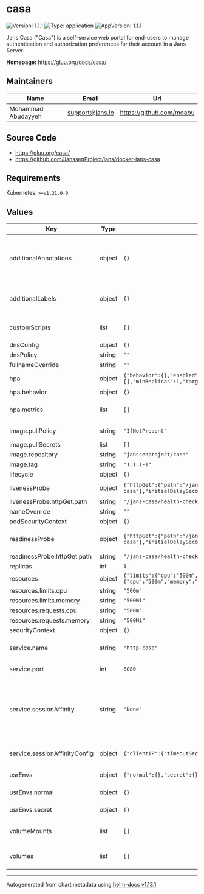 # casa

![Version: 1.1.1](https://img.shields.io/badge/Version-1.1.1-informational?style=flat-square) ![Type: application](https://img.shields.io/badge/Type-application-informational?style=flat-square) ![AppVersion: 1.1.1](https://img.shields.io/badge/AppVersion-1.1.1-informational?style=flat-square)

Jans Casa ("Casa") is a self-service web portal for end-users to manage authentication and authorization preferences for their account in a Jans Server.

**Homepage:** <https://gluu.org/docs/casa/>

## Maintainers

| Name | Email | Url |
| ---- | ------ | --- |
| Mohammad Abudayyeh | <support@jans.io> | <https://github.com/moabu> |

## Source Code

* <https://gluu.org/casa/>
* <https://github.com/JanssenProject/jans/docker-jans-casa>

## Requirements

Kubernetes: `>=v1.21.0-0`

## Values

| Key | Type | Default | Description |
|-----|------|---------|-------------|
| additionalAnnotations | object | `{}` | Additional annotations that will be added across all resources  in the format of {cert-manager.io/issuer: "letsencrypt-prod"}. key app is taken |
| additionalLabels | object | `{}` | Additional labels that will be added across all resources definitions in the format of {mylabel: "myapp"} |
| customScripts | list | `[]` | Add custom scripts that have been mounted to run before the entrypoint. |
| dnsConfig | object | `{}` | Add custom dns config |
| dnsPolicy | string | `""` | Add custom dns policy |
| fullnameOverride | string | `""` |  |
| hpa | object | `{"behavior":{},"enabled":true,"maxReplicas":10,"metrics":[],"minReplicas":1,"targetCPUUtilizationPercentage":50}` | Configure the HorizontalPodAutoscaler |
| hpa.behavior | object | `{}` | Scaling Policies |
| hpa.metrics | list | `[]` | metrics if targetCPUUtilizationPercentage is not set |
| image.pullPolicy | string | `"IfNotPresent"` | Image pullPolicy to use for deploying. |
| image.pullSecrets | list | `[]` | Image Pull Secrets |
| image.repository | string | `"janssenproject/casa"` | Image  to use for deploying. |
| image.tag | string | `"1.1.1-1"` | Image  tag to use for deploying. |
| lifecycle | object | `{}` |  |
| livenessProbe | object | `{"httpGet":{"path":"/jans-casa/health-check","port":"http-casa"},"initialDelaySeconds":25,"periodSeconds":25,"timeoutSeconds":5}` | Configure the liveness healthcheck for casa if needed. |
| livenessProbe.httpGet.path | string | `"/jans-casa/health-check"` | http liveness probe endpoint |
| nameOverride | string | `""` |  |
| podSecurityContext | object | `{}` |  |
| readinessProbe | object | `{"httpGet":{"path":"/jans-casa/health-check","port":"http-casa"},"initialDelaySeconds":30,"periodSeconds":30,"timeoutSeconds":5}` | Configure the readiness healthcheck for the casa if needed. |
| readinessProbe.httpGet.path | string | `"/jans-casa/health-check"` | http readiness probe endpoint |
| replicas | int | `1` | Service replica number. |
| resources | object | `{"limits":{"cpu":"500m","memory":"500Mi"},"requests":{"cpu":"500m","memory":"500Mi"}}` | Resource specs. |
| resources.limits.cpu | string | `"500m"` | CPU limit. |
| resources.limits.memory | string | `"500Mi"` | Memory limit. |
| resources.requests.cpu | string | `"500m"` | CPU request. |
| resources.requests.memory | string | `"500Mi"` | Memory request. |
| securityContext | object | `{}` |  |
| service.name | string | `"http-casa"` | The name of the casa port within the casa service. Please keep it as default. |
| service.port | int | `8080` | Port of the casa service. Please keep it as default. |
| service.sessionAffinity | string | `"None"` | Default set to None If you want to make sure that connections from a particular client are passed to the same Pod each time, you can select the session affinity based on the client's IP addresses by setting this to ClientIP |
| service.sessionAffinityConfig | object | `{"clientIP":{"timeoutSeconds":10800}}` | the maximum session sticky time if sessionAffinity is ClientIP |
| usrEnvs | object | `{"normal":{},"secret":{}}` | Add custom normal and secret envs to the service |
| usrEnvs.normal | object | `{}` | Add custom normal envs to the service variable1: value1 |
| usrEnvs.secret | object | `{}` | Add custom secret envs to the service variable1: value1 |
| volumeMounts | list | `[]` | Configure any additional volumesMounts that need to be attached to the containers |
| volumes | list | `[]` | Configure any additional volumes that need to be attached to the pod |

----------------------------------------------
Autogenerated from chart metadata using [helm-docs v1.13.1](https://github.com/norwoodj/helm-docs/releases/v1.13.1)
